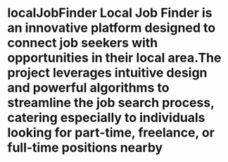 # localJobFinder Local Job Finder is an innovative platform designed to connect job seekers with opportunities in their local area.The project leverages intuitive design and powerful algorithms to streamline the job search process, catering especially to individuals looking for part-time, freelance, or full-time positions nearby
